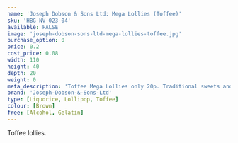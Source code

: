 ```yaml
---
name: 'Joseph Dobson & Sons Ltd: Mega Lollies (Toffee)'
sku: 'HBG-NV-023-04'
available: FALSE
image: 'joseph-dobson-sons-ltd-mega-lollies-toffee.jpg'
purchase_option: 0
price: 0.2
cost_price: 0.08
width: 110
height: 40
depth: 20
weight: 0
meta_description: 'Toffee Mega Lollies only 20p. Traditional sweets and more at Humbugs Confectionery Store. Specialists in satisfying your sweet tooth!'
brand: 'Joseph-Dobson-&-Sons-Ltd'
type: [Liquorice, Lollipop, Toffee]
colour: [Brown]
free: [Alcohol, Gelatin]
---
```

Toffee lollies.